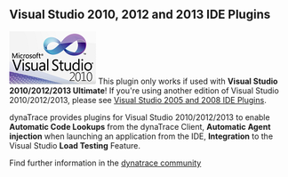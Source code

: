## Visual Studio 2010, 2012 and 2013 IDE Plugins

![images_community/download/attachments/47186029/icon.png](images_community/download/attachments/47186029/icon.png)
This plugin only works if used with **Visual Studio 2010/2012/2013 Ultimate**! If you're using another edition of Visual Studio 2010/2012/2013, please see [Visual Studio 2005 and 2008 IDE
Plugins](https://github.com/dynaTrace/Dynatrace-Visual-Studio-2005-and-2008-IDE-Plugins).

dynaTrace provides plugins for Visual Studio 2010/2012/2013 to enable **Automatic Code Lookups** from the dynaTrace Client, **Automatic Agent injection** when launching an application from the IDE,
**Integration** to the Visual Studio **Load Testing** Feature.

Find further information in the [dynatrace community](https://community.compuwareapm.com/community/display/DL/Visual+Studio+2010%2C+2012+and+2013+IDE+Plugins)